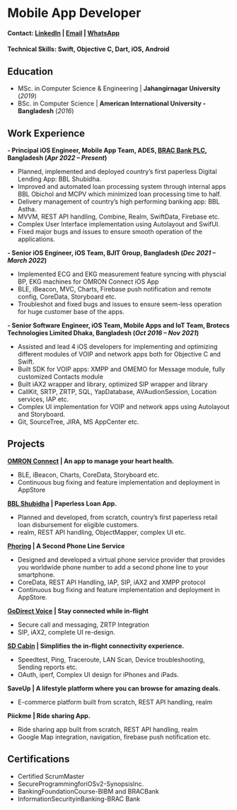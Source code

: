 # Mobile App Developer
#### Contact: [LinkedIn](https://www.linkedin.com/in/asif-seraje-csm%C2%AE-0165298a/) | [Email](mailto:asifseraje@gmail.com) | [WhatsApp](https://api.whatsapp.com/send?phone=8801674782387)
#### Technical Skills: Swift, Objective C, Dart, iOS, Android

## Education
- MSc. in Computer Science & Engineering | **Jahangirnagar University** (_2019_)
- BSc. in Computer Science | **American International University - Bangladesh** (_2016_)

## Work Experience
**- Principal iOS Engineer, Mobile App Team, ADES, [BRAC Bank PLC](https://www.bracbank.com/en), Bangladesh (_Apr 2022 – Present_)**
  - Planned, implemented and deployed country’s first paperless Digital Lending App: BBL Shubidha.
  - Improved and automated loan processing system through internal apps BBL Obichol and MCPV which minimized loan processing time to half.
  - Delivery management of country’s high performing banking app: BBL Astha.
  - MVVM, REST API handling, Combine, Realm, SwiftData, Firebase etc.
  - Complex User Interface implementation using Autolayout and SwifUI.
  - Fixed major bugs and issues to ensure smooth operation of the applications.

**- Senior iOS Engineer, iOS Team, BJIT Group, Bangladesh (_Dec 2021 – March 2022_)**

  - Implemented ECG and EKG measurement feature syncing with physcial BP, EKG machines for OMRON Connect iOS App
  - BLE, iBeacon, MVC, Charts, Firebase push notification and remote config, CoreData, Storyboard etc.
  - Troubleshot and fixed bugs and issues to ensure seem-less operation for huge customer base of the apps.

**- Senior Software Engineer, iOS Team, Mobile Apps and IoT Team, Brotecs Technologies Limited Dhaka, Bangladesh (_Oct 2016 – Nov 2021_)**
  - Assisted and lead 4 iOS developers for implementing and optimizing different modules of VOIP and network apps both for Objective C and Swift.
  - Built SDK for VOIP apps: XMPP and OMEMO for Message module, fully customized Contacts module
  - Built iAX2 wrapper and library, optimized SIP wrapper and library
  - CallKit, SRTP, ZRTP, SQL, YapDatabase, AVAudionSession, Location services, IAP etc.
  - Complex UI implementation for VOIP and network apps using Autolayout and Storyboard.
  - Git, SourceTree, JIRA, MS AppCenter etc.

## Projects

**[OMRON Connect](https://apps.apple.com/us/app/omron-connect-us-can-emea/id1166317885) | An app to manage your heart health.**
 - BLE, iBeacon, Charts, CoreData, Storyboard etc.
 - Continuous bug fixing and feature implementation and deployment in AppStore

**[BBL Shubidha](https://apps.apple.com/gb/app/bbl-shubidha/id1628092489) | Paperless Loan App.**
- Planned and developed, from scratch, country’s first paperless retail loan disbursement for eligible customers.
- realm, REST API handling, ObjectMapper, complex UI etc.

**[Phoring](https://apps.apple.com/us/app/phoring/id1484441390) | A Second Phone Line Service**
- Designed and developed a virtual phone service provider that provides you worldwide phone number to add a second phone line to your smartphone.
- CoreData, REST API Handling, IAP, SIP, iAX2 and XMPP protocol
- Continuous bug fixing and feature implementation and deployment in AppStore.

**[GoDirect Voice](https://apps.apple.com/us/app/godirect-voice/id1046654979) | Stay connected while in-flight**
- Secure call and messaging, ZRTP Integration
- SIP, iAX2, complete UI re-design.

**[SD Cabin](https://apps.apple.com/us/app/sd-cabin/id1202291954) | Simplifies the in-flight connectivity experience.**
- Speedtest, Ping, Traceroute, LAN Scan, Device troubleshooting, Sending reports etc.
- OAuth, iperf, Complex UI design for iPhones and iPads.

**SaveUp | A lifestyle platform where you can browse for amazing deals.**
- E-commerce platform built from scratch, REST API handling, realm

**Piickme | Ride sharing App.**
- Ride sharing app built from scratch, REST API handling, realm
- Google Map integration, navigation, firebase push notification etc.

## Certifications
- Certified ScrumMaster
- SecureProgrammingforiOSv2-SynopsisInc.
- BankingFoundationCourse-BIBM and BRACBank 
- InformationSecurityinBanking-BRAC Bank
